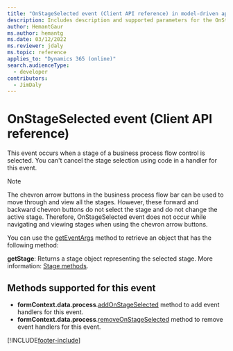 ```yaml
---
title: "OnStageSelected event (Client API reference) in model-driven apps| MicrosoftDocs"
description: Includes description and supported parameters for the OnStageSelected event.
author: HemantGaur
ms.author: hemantg
ms.date: 03/12/2022
ms.reviewer: jdaly
ms.topic: reference
applies_to: "Dynamics 365 (online)"
search.audienceType: 
  - developer
contributors:
  - JimDaly
---
```

# OnStageSelected event (Client API reference)

This event occurs when a stage of a business process flow control is selected. You can't cancel the stage selection using code in a handler for this event.

> [!NOTE]
> The chevron arrow buttons in the business process flow bar can be used to move through and view all the stages. However, these forward and backward chevron buttons do not select the stage and do not change the active stage. Therefore, OnStageSelected event does not occur while navigating and viewing stages when using the chevron arrow buttons.

You can use the [getEventArgs](../executioncontext/getEventArgs.md) method to retrieve an object that has the following method:

**getStage**: Returns a stage object representing the selected stage. More information: [Stage methods](../formContext-data-process.md#stage-methods).

## Methods supported for this event

- **formContext.data.process**.[addOnStageSelected](../formcontext-data-process/eventhandlers/addOnStageSelected.md) method to add event handlers for this event.
- **formContext.data.process**.[removeOnStageSelected](../formcontext-data-process/eventhandlers/addOnStageSelected.md) method to remove event handlers for this event. 





[!INCLUDE[footer-include](../../../../../includes/footer-banner.md)]
